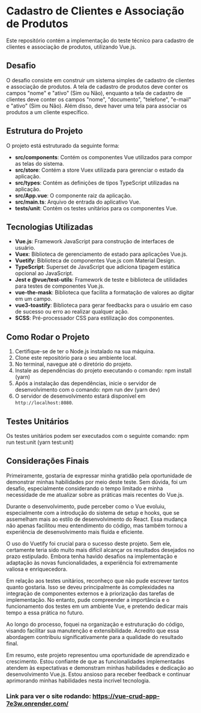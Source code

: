 # Cadastro de Clientes e Associação de Produtos

Este repositório contém a implementação do teste técnico para cadastro de clientes e associação de produtos, utilizando Vue.js.

## Desafio

O desafio consiste em construir um sistema simples de cadastro de clientes e associação de produtos. A tela de cadastro de produtos deve conter os campos "nome" e "ativo" (Sim ou Não), enquanto a tela de cadastro de clientes deve conter os campos "nome", "documento", "telefone", "e-mail" e "ativo" (Sim ou Não). Além disso, deve haver uma tela para associar os produtos a um cliente específico.

## Estrutura do Projeto

O projeto está estruturado da seguinte forma:

- **src/components**: Contém os componentes Vue utilizados para compor as telas do sistema.
- **src/store**: Contém a store Vuex utilizada para gerenciar o estado da aplicação.
- **src/types**: Contém as definições de tipos TypeScript utilizadas na aplicação.
- **src/App.vue**: O componente raiz da aplicação.
- **src/main.ts**: Arquivo de entrada do aplicativo Vue.
- **tests/unit**: Contém os testes unitários para os componentes Vue.

## Tecnologias Utilizadas

- **Vue.js**: Framework JavaScript para construção de interfaces de usuário.
- **Vuex**: Biblioteca de gerenciamento de estado para aplicações Vue.js.
- **Vuetify**: Biblioteca de componentes Vue.js com Material Design.
- **TypeScript**: Superset de JavaScript que adiciona tipagem estática opcional ao JavaScript.
- **Jest e @vue/test-utils**: Framework de teste e biblioteca de utilidades para testes de componentes Vue.js.
- **vue-the-mask**: Biblioteca que facilita a formatação de valores ao digitar em um campo.
- **vue3-toastify**: Biblioteca para gerar feedbacks para o usuário em caso de sucesso ou erro ao realizar qualquer ação.
- **SCSS**: Pré-processador CSS para estilização dos componentes.

## Como Rodar o Projeto

1. Certifique-se de ter o Node.js instalado na sua máquina.
2. Clone este repositório para o seu ambiente local.
3. No terminal, navegue até o diretório do projeto.
4. Instale as dependências do projeto executando o comando: npm install (yarn)
5. Após a instalação das dependências, inicie o servidor de desenvolvimento com o comando: npm run dev (yarn dev)
6. O servidor de desenvolvimento estará disponível em `http://localhost:8080`.

## Testes Unitários

Os testes unitários podem ser executados com o seguinte comando: npm run test:unit (yarn test:unit)

## Considerações Finais

Primeiramente, gostaria de expressar minha gratidão pela oportunidade de demonstrar minhas habilidades por meio deste teste. Sem dúvida, foi um desafio, especialmente considerando o tempo limitado e minha necessidade de me atualizar sobre as práticas mais recentes do Vue.js.

Durante o desenvolvimento, pude perceber como o Vue evoluiu, especialmente com a introdução do sistema de setup e hooks, que se assemelham mais ao estilo de desenvolvimento do React. Essa mudança não apenas facilitou meu entendimento do código, mas também tornou a experiência de desenvolvimento mais fluída e eficiente.

O uso do Vuetify foi crucial para o sucesso deste projeto. Sem ele, certamente teria sido muito mais difícil alcançar os resultados desejados no prazo estipulado. Embora tenha havido desafios na implementação e adaptação às novas funcionalidades, a experiência foi extremamente valiosa e enriquecedora.

Em relação aos testes unitários, reconheço que não pude escrever tantos quanto gostaria. Isso se deveu principalmente às complexidades na integração de componentes externos e à priorização das tarefas de implementação. No entanto, pude compreender a importância e o funcionamento dos testes em um ambiente Vue, e pretendo dedicar mais tempo a essa prática no futuro.

Ao longo do processo, foquei na organização e estruturação do código, visando facilitar sua manutenção e extensibilidade. Acredito que essa abordagem contribuiu significativamente para a qualidade do resultado final.

Em resumo, este projeto representou uma oportunidade de aprendizado e crescimento. Estou confiante de que as funcionalidades implementadas atendem às expectativas e demonstram minhas habilidades e dedicação ao desenvolvimento Vue.js. Estou ansioso para receber feedback e continuar aprimorando minhas habilidades nesta incrível tecnologia.

### Link para ver o site rodando: https://vue-crud-app-7e3w.onrender.com/
